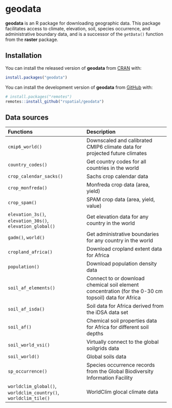 
# geodata

<!-- badges: start -->
<!-- badges: end -->

**geodata** is an R package for downloading geographic data.
This package facilitates access to climate, elevation, soil, species occurrence, and administrative boundary data, and is a successor of the `getData()` function from the **raster** package.

## Installation

You can install the released version of **geodata** from [CRAN](https://CRAN.R-project.org) with:

``` r
install.packages("geodata")
```

You can install the development version of **geodata** from [GitHub](https://github.com/) with:

``` r
# install.packages("remotes")
remotes::install_github("rspatial/geodata")
```

## Data sources

|Functions                                                       |Description                                                                                                     |
|:---------------------------------------------------------------|:---------------------------------------------------------------------------------------------------------------|
|`cmip6_world()`                                                 |Downscaled and calibrated CMIP6 climate data for projected future climates                            |
|`country_codes()`                                               |Get country codes for all countries in the world                                                                |
|`crop_calendar_sacks()`                                         |Sachs crop calendar data                                                                                        |
|`crop_monfreda()`                                               |Monfreda crop data (area, yield)                                                                                             |
|`crop_spam()`                                                   |SPAM crop data (area, yield, value)                                                                                                   |
|`elevation_3s()`, `elevation_30s()`, `elevation_global()`       |Get elevation data for any country in the world                                                                 |
|`gadm()`, `world()`                                             |Get administrative boundaries for any country in the world                                                      |
|`cropland_africa()`                                             |Download cropland extent data for Africa                                                                        |
|`population()`                                                  |Download population density data                                                                                |
|`soil_af_elements()`                                            |Connect to or download chemical soil element concentration (for the 0-30 cm topsoil) data for Africa            |
|`soil_af_isda()`                                                |Soil data for Africa derived from the iDSA data set                                                    |
|`soil_af()`                                                     |Chemical soil properties data for Africa for different soil depths                                     |
|`soil_world_vsi()`                                              |Virtually connect to the global soilgrids data                                                                  |
|`soil_world()`                                                  |Global soils data                                                                                      |
|`sp_occurrence()`                                               |Species occurrence records from the Global Biodiversity Information Facility |
|`worldclim_global()`, `worldclim_country()`, `worldclim_tile()` |WorldClim glocal climate data                                                                                         |
